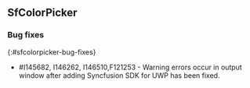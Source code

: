 ## SfColorPicker

### Bug fixes
{:#sfcolorpicker-bug-fixes}

* \#I145682, I146262, I146510,F121253  - Warning errors occur in output window after adding Syncfusion SDK for UWP has been fixed.

